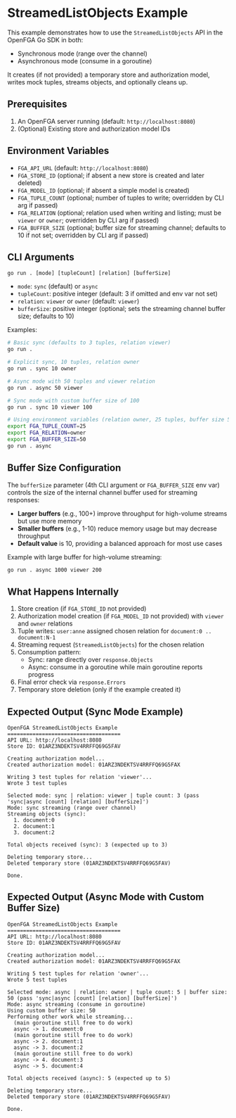 # StreamedListObjects Example

This example demonstrates how to use the `StreamedListObjects` API in the OpenFGA Go SDK in both:
- Synchronous mode (range over the channel)
- Asynchronous mode (consume in a goroutine)

It creates (if not provided) a temporary store and authorization model, writes mock tuples, streams objects, and optionally cleans up.

## Prerequisites

1. An OpenFGA server running (default: `http://localhost:8080`)
2. (Optional) Existing store and authorization model IDs

## Environment Variables

- `FGA_API_URL` (default: `http://localhost:8080`)
- `FGA_STORE_ID` (optional; if absent a new store is created and later deleted)
- `FGA_MODEL_ID` (optional; if absent a simple model is created)
- `FGA_TUPLE_COUNT` (optional; number of tuples to write; overridden by CLI arg if passed)
- `FGA_RELATION` (optional; relation used when writing and listing; must be `viewer` or `owner`; overridden by CLI arg if passed)
- `FGA_BUFFER_SIZE` (optional; buffer size for streaming channel; defaults to 10 if not set; overridden by CLI arg if passed)

## CLI Arguments

```
go run . [mode] [tupleCount] [relation] [bufferSize]
```

- `mode`: `sync` (default) or `async`
- `tupleCount`: positive integer (default: 3 if omitted and env var not set)
- `relation`: `viewer` or `owner` (default: `viewer`)
- `bufferSize`: positive integer (optional; sets the streaming channel buffer size; defaults to 10)

Examples:

```bash
# Basic sync (defaults to 3 tuples, relation viewer)
go run .

# Explicit sync, 10 tuples, relation owner
go run . sync 10 owner

# Async mode with 50 tuples and viewer relation
go run . async 50 viewer

# Sync mode with custom buffer size of 100
go run . sync 10 viewer 100

# Using environment variables (relation owner, 25 tuples, buffer size 50)
export FGA_TUPLE_COUNT=25
export FGA_RELATION=owner
export FGA_BUFFER_SIZE=50
go run . async
```

## Buffer Size Configuration

The `bufferSize` parameter (4th CLI argument or `FGA_BUFFER_SIZE` env var) controls the size of the internal channel buffer used for streaming responses:

- **Larger buffers** (e.g., 100+) improve throughput for high-volume streams but use more memory
- **Smaller buffers** (e.g., 1-10) reduce memory usage but may decrease throughput
- **Default value** is 10, providing a balanced approach for most use cases

Example with large buffer for high-volume streaming:
```bash
go run . async 1000 viewer 200
```

## What Happens Internally

1. Store creation (if `FGA_STORE_ID` not provided)
2. Authorization model creation (if `FGA_MODEL_ID` not provided) with `viewer` and `owner` relations
3. Tuple writes: `user:anne` assigned chosen relation for `document:0 .. document:N-1`
4. Streaming request (`StreamedListObjects`) for the chosen relation
5. Consumption pattern:
    - Sync: range directly over `response.Objects`
    - Async: consume in a goroutine while main goroutine reports progress
6. Final error check via `response.Errors`
7. Temporary store deletion (only if the example created it)

## Expected Output (Sync Mode Example)

```
OpenFGA StreamedListObjects Example
====================================
API URL: http://localhost:8080
Store ID: 01ARZ3NDEKTSV4RRFFQ69G5FAV

Creating authorization model...
Created authorization model: 01ARZ3NDEKTSV4RRFFQ69G5FAX

Writing 3 test tuples for relation 'viewer'...
Wrote 3 test tuples

Selected mode: sync | relation: viewer | tuple count: 3 (pass 'sync|async [count] [relation] [bufferSize]')
Mode: sync streaming (range over channel)
Streaming objects (sync):
  1. document:0
  2. document:1
  3. document:2

Total objects received (sync): 3 (expected up to 3)

Deleting temporary store...
Deleted temporary store (01ARZ3NDEKTSV4RRFFQ69G5FAV)

Done.
```

## Expected Output (Async Mode with Custom Buffer Size)

```
OpenFGA StreamedListObjects Example
====================================
API URL: http://localhost:8080
Store ID: 01ARZ3NDEKTSV4RRFFQ69G5FAV

Creating authorization model...
Created authorization model: 01ARZ3NDEKTSV4RRFFQ69G5FAX

Writing 5 test tuples for relation 'owner'...
Wrote 5 test tuples

Selected mode: async | relation: owner | tuple count: 5 | buffer size: 50 (pass 'sync|async [count] [relation] [bufferSize]')
Mode: async streaming (consume in goroutine)
Using custom buffer size: 50
Performing other work while streaming...
  (main goroutine still free to do work)
  async -> 1. document:0
  (main goroutine still free to do work)
  async -> 2. document:1
  async -> 3. document:2
  (main goroutine still free to do work)
  async -> 4. document:3
  async -> 5. document:4

Total objects received (async): 5 (expected up to 5)

Deleting temporary store...
Deleted temporary store (01ARZ3NDEKTSV4RRFFQ69G5FAV)

Done.
```
